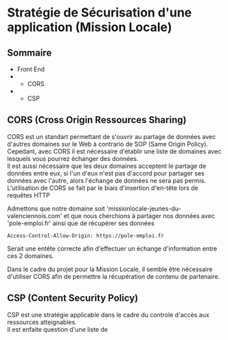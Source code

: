 # Stratégie de Sécurisation d'une application (Mission Locale)

## Sommaire

- Front End
- - CORS
- - CSP

## CORS (Cross Origin Ressources Sharing)

CORS est un standart permettant de s'ouvrir au partage de données avec d'autres domaines sur le Web à contrario de SOP (Same Origin Policy).<br>
Cepedant, avec CORS il est nécessaire d'établir une liste de domaines avec lesquels vous pourrez
échanger des données.<br>
Il est aussi nécessaire que les deux domaines acceptent le partage de données entre eux, si l'un d'eux n'est pas d'accord pour partager ses données avec l'autre, alors l'échange de données ne sera pas permis.<br>
L'utilisation de CORS se fait par le biais d'insertion d'en-tête lors de requêtes HTTP<br>

Admettons que notre domaine soit 'missionlocale-jeunes-du-valenciennois.com' et que nous cherchions à partager nos données avec 'pole-emploi.fr' ainsi que de récupérer ses données<br>

```
Access-Control-Allow-Origin: https://pole-emploi.fr
```

Serait une entête correcte afin d'effectuer un échange d'information entre ces 2 domaines.<br>

Dans le cadre du projet pour la Mission Locale, il semble être nécessaire d'utiliser CORS afin
de permettre la récupération de contenu de partenaire.

## CSP (Content Security Policy)

CSP est une stratégie applicable dans le cadre du controle d'accès aux ressources atteignables.<br>
Il est enfaite question d'une liste de 